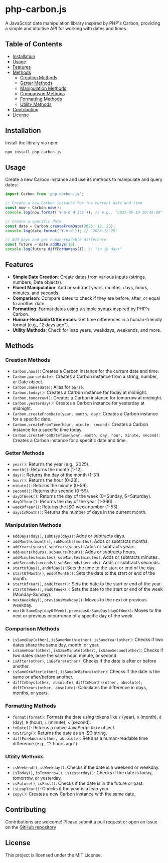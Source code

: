 # php-carbon.js

A JavaScript date manipulation library inspired by PHP's Carbon, providing a simple and intuitive API for working with dates and times.

## Table of Contents
- [Installation](#installation)
- [Usage](#usage)
- [Features](#features)
- [Methods](#methods)
    - [Creation Methods](#creation-methods)
    - [Getter Methods](#getter-methods)
    - [Manipulation Methods](#manipulation-methods)
    - [Comparison Methods](#comparison-methods)
    - [Formatting Methods](#formatting-methods)
    - [Utility Methods](#utility-methods)
- [Contributing](#contributing)
- [License](#license)

## Installation
Install the library via npm:

```bash
npm install php-carbon.js
```

## Usage
Create a new Carbon instance and use its methods to manipulate and query dates:

```javascript
import Carbon from 'php-carbon.js';

// Create a new Carbon instance for the current date and time
const now = Carbon.now();
console.log(now.format('Y-m-d H:i:s')); // e.g., "2025-05-19 20:45:00"

// Create a specific date
const date = Carbon.createFromDate(2023, 12, 25);
console.log(date.format('Y-m-d')); // "2023-12-25"

// Add days and get human-readable difference
const future = date.addDays(10);
console.log(future.diffForHumans()); // "in 10 days"
```

## Features
- **Simple Date Creation**: Create dates from various inputs (strings, numbers, Date objects).
- **Fluent Manipulation**: Add or subtract years, months, days, hours, minutes, and seconds.
- **Comparison**: Compare dates to check if they are before, after, or equal to another date.
- **Formatting**: Format dates using a simple syntax inspired by PHP's Carbon.
- **Human-Readable Differences**: Get time differences in a human-friendly format (e.g., "2 days ago").
- **Utility Methods**: Check for leap years, weekdays, weekends, and more.

## Methods

### Creation Methods
- `Carbon.now()`: Creates a Carbon instance for the current date and time.
- `Carbon.parse(date)`: Creates a Carbon instance from a string, number, or Date object.
- `Carbon.make(date)`: Alias for `parse`.
- `Carbon.today()`: Creates a Carbon instance for today at midnight.
- `Carbon.tomorrow()`: Creates a Carbon instance for tomorrow at midnight.
- `Carbon.yesterday()`: Creates a Carbon instance for yesterday at midnight.
- `Carbon.createFromDate(year, month, day)`: Creates a Carbon instance for a specific date.
- `Carbon.createFromTime(hour, minute, second)`: Creates a Carbon instance for a specific time today.
- `Carbon.createFromDateTime(year, month, day, hour, minute, second)`: Creates a Carbon instance for a specific date and time.

### Getter Methods
- `year()`: Returns the year (e.g., 2025).
- `month()`: Returns the month (1-12).
- `day()`: Returns the day of the month (1-31).
- `hour()`: Returns the hour (0-23).
- `minute()`: Returns the minute (0-59).
- `second()`: Returns the second (0-59).
- `dayOfWeek()`: Returns the day of the week (0=Sunday, 6=Saturday).
- `dayOfYear()`: Returns the day of the year (1-366).
- `weekOfYear()`: Returns the ISO week number (1-53).
- `daysInMonth()`: Returns the number of days in the current month.

### Manipulation Methods
- `addDays(days)`, `subDays(days)`: Adds or subtracts days.
- `addMonths(months)`, `subMonths(months)`: Adds or subtracts months.
- `addYears(years)`, `subYears(years)`: Adds or subtracts years.
- `addHours(hours)`, `subHours(hours)`: Adds or subtracts hours.
- `addMinutes(minutes)`, `subMinutes(minutes)`: Adds or subtracts minutes.
- `addSeconds(seconds)`, `subSeconds(seconds)`: Adds or subtracts seconds.
- `startOfDay()`, `endOfDay()`: Sets the time to the start or end of the day.
- `startOfMonth()`, `endOfMonth()`: Sets the date to the start or end of the month.
- `startOfYear()`, `endOfYear()`: Sets the date to the start or end of the year.
- `startOfWeek()`, `endOfWeek()`: Sets the date to the start or end of the week (Monday-Sunday).
- `nextWeekday()`, `previousWeekday()`: Moves to the next or previous weekday.
- `nextOrSameDay(dayOfWeek)`, `previousOrSameDay(dayOfWeek)`: Moves to the next or previous occurrence of a specific day of the week.

### Comparison Methods
- `isSameDay(other)`, `isSameMonth(other)`, `isSameYear(other)`: Checks if two dates share the same day, month, or year.
- `isSameHour(other)`, `isSameMinute(other)`, `isSameSecond(other)`: Checks if two dates share the same hour, minute, or second.
- `isAfter(other)`, `isBefore(other)`: Checks if the date is after or before another.
- `isSameOrAfter(other)`, `isSameOrBefore(other)`: Checks if the date is the same or after/before another.
- `diffInDays(other, absolute)`, `diffInMonths(other, absolute)`, `diffInYears(other, absolute)`: Calculates the difference in days, months, or years.

### Formatting Methods
- `format(format)`: Formats the date using tokens like `Y` (year), `m` (month), `d` (day), `H` (hour), `i` (minute), `s` (second).
- `toDate()`: Returns a native JavaScript `Date` object.
- `toString()`: Returns the date as an ISO string.
- `diffForHumans(other, absolute)`: Returns a human-readable time difference (e.g., "2 hours ago").

### Utility Methods
- `isWeekend()`, `isWeekday()`: Checks if the date is a weekend or weekday.
- `isToday()`, `isTomorrow()`, `isYesterday()`: Checks if the date is today, tomorrow, or yesterday.
- `isFuture()`, `isPast()`: Checks if the date is in the future or past.
- `isLeapYear()`: Checks if the year is a leap year.
- `copy()`: Creates a new Carbon instance with the same date.

## Contributing
Contributions are welcome! Please submit a pull request or open an issue on the [GitHub repository](https://github.com/demd7362/php-carbon.js)

## License
This project is licensed under the MIT License.
